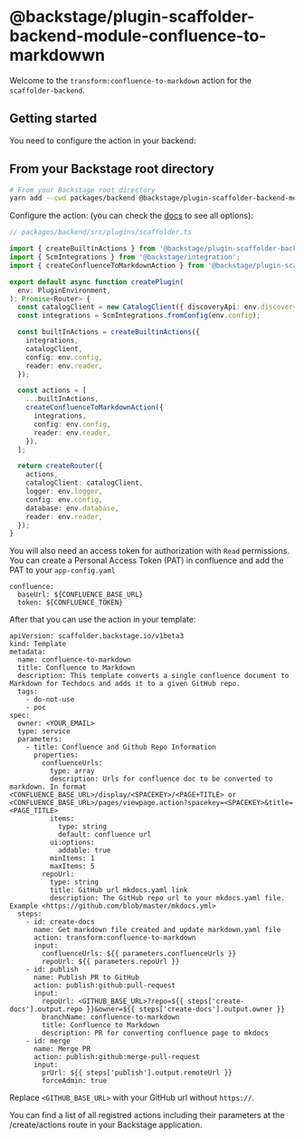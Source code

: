 # @backstage/plugin-scaffolder-backend-module-confluence-to-markdowwn

Welcome to the `transform:confluence-to-markdown` action for the `scaffolder-backend`.

## Getting started

You need to configure the action in your backend:

## From your Backstage root directory

```bash
# From your Backstage root directory
yarn add --cwd packages/backend @backstage/plugin-scaffolder-backend-module-confluence-to-markdowwn
```

Configure the action:
(you can check the [docs](https://backstage.io/docs/features/software-templates/writing-custom-actions#registering-custom-actions) to see all options):

```typescript
// packages/backend/src/plugins/scaffolder.ts

import { createBuiltinActions } from '@backstage/plugin-scaffolder-backend';
import { ScmIntegrations } from '@backstage/integration';
import { createConfluenceToMarkdownAction } from '@backstage/plugin-scaffolder-backend-module-confluence-to-markdowwn';

export default async function createPlugin(
  env: PluginEnvironment,
): Promise<Router> {
  const catalogClient = new CatalogClient({ discoveryApi: env.discovery });
  const integrations = ScmIntegrations.fromConfig(env.config);

  const builtInActions = createBuiltinActions({
    integrations,
    catalogClient,
    config: env.config,
    reader: env.reader,
  });

  const actions = [
    ...builtInActions,
    createConfluenceToMarkdownAction({
      integrations,
      config: env.config,
      reader: env.reader,
    }),
  ];

  return createRouter({
    actions,
    catalogClient: catalogClient,
    logger: env.logger,
    config: env.config,
    database: env.database,
    reader: env.reader,
  });
}
```

You will also need an access token for authorization with `Read` permissions. You can create a Personal Access Token (PAT) in confluence and add the PAT to your `app-config.yaml`

```
confluence:
  baseUrl: ${CONFLUENCE_BASE_URL}
  token: ${CONFLUENCE_TOKEN}

```

After that you can use the action in your template:

```
apiVersion: scaffolder.backstage.io/v1beta3
kind: Template
metadata:
  name: confluence-to-markdown
  title: Confluence to Markdown
  description: This template converts a single confluence document to Markdown for Techdocs and adds it to a given GitHub repo.
  tags:
    - do-not-use
    - poc
spec:
  owner: <YOUR_EMAIL>
  type: service
  parameters:
    - title: Confluence and Github Repo Information
      properties:
        confluenceUrls:
          type: array
          description: Urls for confluence doc to be converted to markdown. In format <CONFLUENCE_BASE_URL>/display/<SPACEKEY>/<PAGE+TITLE> or <CONFLUENCE_BASE_URL>/pages/viewpage.action?spacekey=<SPACEKEY>&title=<PAGE_TITLE>
          items:
            type: string
            default: confluence url
          ui:options:
            addable: true
          minItems: 1
          maxItems: 5
        repoUrl:
          type: string
          title: GitHub url mkdocs.yaml link
          description: The GitHub repo url to your mkdocs.yaml file. Example <https://github.com/blob/master/mkdocs.yml>
  steps:
    - id: create-docs
      name: Get markdown file created and update markdown.yaml file
      action: transform:confluence-to-markdown
      input:
        confluenceUrls: ${{ parameters.confluenceUrls }}
        repoUrl: ${{ parameters.repoUrl }}
    - id: publish
      name: Publish PR to GitHub
      action: publish:github:pull-request
      input:
        repoUrl: <GITHUB_BASE_URL>?repo=${{ steps['create-docs'].output.repo }}&owner=${{ steps['create-docs'].output.owner }}
        branchName: confluence-to-markdown
        title: Confluence to Markdown
        description: PR for converting confluence page to mkdocs
    - id: merge
      name: Merge PR
      action: publish:github:merge-pull-request
      input:
        prUrl: ${{ steps['publish'].output.remoteUrl }}
        forceAdmin: true

```

Replace `<GITHUB_BASE_URL>` with your GitHub url without `https://`.

You can find a list of all registred actions including their parameters at the /create/actions route in your Backstage application.
